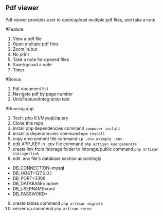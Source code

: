 ## Pdf viewer

Pdf viewer provides user to open/upload multiple pdf files, and take a note

#Feature
1. View a pdf file
2. Open multiple pdf files
3. Zoom in/out
4. No print
5. Take a note for opened files
6. Save/upload a note
7. Timer

#Bonus
1. Pdf document list
2. Navigate pdf by page number
3. Unit/Feature/Integration test

#Running app
1. Tech: php 8.1/Mysql/Jquery
2. Clone this repo
3. install php dependencies command `composer install`
4. install js dependencies command `npm install`
5. copy environment file command `cp .env.example .env`
6. edit APP_KEY in .env file command `php artisan key:generate`
7. create link from /storage folder to /storage/public command `php artisan storage:link`
8. edit .env file's database section accordingly
- DB_CONNECTION=mysql
- DB_HOST=127.0.0.1
- DB_PORT=3306
- DB_DATABASE=laravel
- DB_USERNAME=root
- DB_PASSWORD=
9. create tables commend `php artisan migrate`
10. server up commend `php artisan serve`
